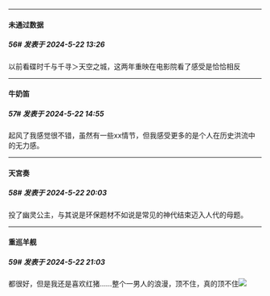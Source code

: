 ﻿
*****

####  未通过数据  
##### 56#       发表于 2024-5-22 13:26

以前看碟时千与千寻＞天空之城，这两年重映在电影院看了感受是恰恰相反


*****

####  牛奶笛  
##### 57#       发表于 2024-5-22 14:55

起风了我感觉很不错，虽然有一些xx情节，但我感受更多的是个人在历史洪流中的无力感。


*****

####  天宮奏  
##### 58#       发表于 2024-5-22 20:03

投了幽灵公主，与其说是环保题材不如说是常见的神代结束迈入人代的母题。


*****

####  重巡羊舰  
##### 59#       发表于 2024-5-22 21:03

都很好，但是我还是喜欢红猪……整个一男人的浪漫，顶不住，真的顶不住<img src="https://static.saraba1st.com/image/smiley/face2017/066.png" referrerpolicy="no-referrer">

